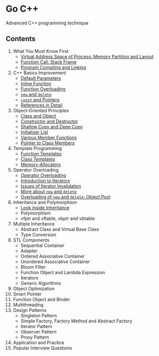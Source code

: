 # Go C++
Advanced C++ programming technique

## Contents

1. What You Must Know First
   - [Virtual Address Space of Process: Memory Partition and Layout](https://github.com/navining/gocpp/blob/master/Chapter%201/Virtual-Address-Space-of-Process-Memory-Partition-and-Layout.md)
   - [Function Call: Stack Frame](https://github.com/navining/gocpp/blob/master/Chapter%201/Function-Call-Stack-Frame.md)
   - [Program Compiling and Linking](https://github.com/navining/gocpp/blob/master/Chapter%201/Program-Compiling-and-Linking.md)
2. C++ Basics Improvement
   - [Default Parameters](https://github.com/navining/gocpp/blob/master/Chapter%202/Default-Parameters.md)
   - [Inline Function](https://github.com/navining/gocpp/blob/master/Chapter%202/Inline-Function.md)
   - [Function Overloading](https://github.com/navining/gocpp/blob/master/Chapter%202/Function-Overloading.md)
   - [`new` and `delete`](https://github.com/navining/gocpp/blob/master/Chapter%202/New-and-Delete.md)
   - [`const` and Pointers](https://github.com/navining/gocpp/blob/master/Chapter%202/Const-and-Pointers.md)
   - [References in Detail](https://github.com/navining/gocpp/blob/master/Chapter%202/References-in-Detail.md)
3. Object-Oriented Principles
   - [Class and Object](https://github.com/navining/gocpp/blob/master/Chapter%203/Class-and-Object.md)
   - [Constructor and Destructor](https://github.com/navining/gocpp/blob/master/Chapter%203/Constructor-and-Destructor.md)
   - [Shallow Copy and Deep Copy](https://github.com/navining/gocpp/blob/master/Chapter%203/Shallow-Copy-and-Deep-Copy.md)
   - [Initializer List](https://github.com/navining/gocpp/blob/master/Chapter%203/Initializer-List.md)
   - [Various Member Functions](https://github.com/navining/gocpp/blob/master/Chapter%203/Various-Member-Functions.md)
   - [Pointer to Class Members](https://github.com/navining/gocpp/blob/master/Chapter%203/Pointer-to-Class-Members.md)
4. Template Programming
   - [Function Templates](https://github.com/navining/gocpp/blob/master/Chapter%204/Function-Templates.md)
   - [Class Templates](https://github.com/navining/gocpp/blob/master/Chapter%204/Class-Templates.md)
   - [Memory-Allocators](https://github.com/navining/gocpp/blob/master/Chapter%204/Memory-Allocators.md)
5. Operator Overloading
   - [Operator Overloading](https://github.com/navining/gocpp/blob/master/Chapter%205/Operator-Overloading.md)
   - [Introduction to Iterators](https://github.com/navining/gocpp/blob/master/Chapter%205/Introduction-to-Iterators.md)
   - [Issues of Iterator Invalidation](https://github.com/navining/gocpp/blob/master/Chapter%205/Issues-of-Iterator-Invalidation.md)
   - [More about `new` and `delete`](https://github.com/navining/gocpp/blob/master/Chapter%205/More-about-new-and-delete.md)
   - [Overloading of `new` and `delete`: Object Pool](https://github.com/navining/gocpp/blob/master/Chapter%205/Overloading-of-new-and-delete-Object-Pool.md)
6. Inheritance and Polymorphism
   - [Look inside Inheritance](https://github.com/navining/gocpp/blob/master/Chapter%205/Look-inside-Inheritance.md)
   - Polymorphism
   - vfptr and vftable, vbptr and vbtable
7. Multiple Inheritance
   - Abstract Class and Virtual Base Class
   - Type Conversion
8. STL Components
   - Sequential Container
   - Adapter
   - Ordered Associative Container
   - Unordered Associative Container
   - Bloom Filter
   - Function Object and Lambda Expression
   - Iterators
   - Generic Algorithms
9. Object Optimization
10. Smart Pointer
11. Function Object and Binder
12. Multithreading
13. Design Patterns
    - Singleton Pattern
    - Simple Factory, Factory Method and Abstract Factory
    - Iterator Pattern
    - Observer Pattern
    - Proxy Pattern
14. Application and Practice
15. Popular Interview Questions
